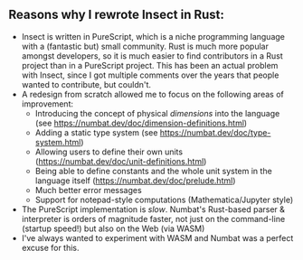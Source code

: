## Reasons why I rewrote Insect in Rust:

  - Insect is written in PureScript, which is a niche programming language with a (fantastic but) small community. Rust is much more popular amongst developers, so
    it is much easier to find contributors in a Rust project than in a PureScript project. This has been an actual problem with Insect, since I got multiple comments
    over the years that people wanted to contribute, but couldn't.
  - A redesign from scratch allowed me to focus on the following areas of improvement:
      - Introducing the concept of physical *dimensions* into the language (see https://numbat.dev/doc/dimension-definitions.html)
      - Adding a static type system (see https://numbat.dev/doc/type-system.html)
      - Allowing users to define their own units (https://numbat.dev/doc/unit-definitions.html)
      - Being able to define constants and the whole unit system in the language itself (https://numbat.dev/doc/prelude.html)
      - Much better error messages
      - Support for notepad-style computations (Mathematica/Jupyter style)
  - The PureScript implementation is *slow*. Numbat's Rust-based parser & interpreter is orders of magnitude faster, not just
    on the command-line (startup speed!) but also on the Web (via WASM)
  - I've always wanted to experiment with WASM and Numbat was a perfect excuse for this.
